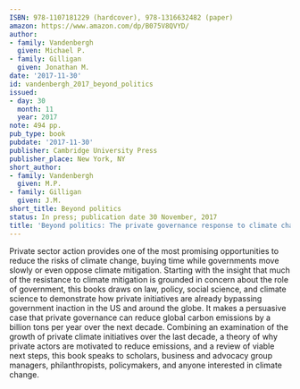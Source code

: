 ```yaml
---
ISBN: 978-1107181229 (hardcover), 978-1316632482 (paper)
amazon: https://www.amazon.com/dp/B075V8QVYD/
author:
- family: Vandenbergh
  given: Michael P.
- family: Gilligan
  given: Jonathan M.
date: '2017-11-30'
id: vandenbergh_2017_beyond_politics
issued:
- day: 30
  month: 11
  year: 2017
note: 494 pp.
pub_type: book
pubdate: '2017-11-30'
publisher: Cambridge University Press
publisher_place: New York, NY
short_author:
- family: Vandenbergh
  given: M.P.
- family: Gilligan
  given: J.M.
short_title: Beyond politics
status: In press; publication date 30 November, 2017
title: 'Beyond politics: The private governance response to climate change'
---
```

Private sector action provides one of the most promising opportunities to reduce the risks of climate change, buying time while governments move slowly or even oppose climate mitigation. Starting with the insight that much of the resistance to climate mitigation is grounded in concern about the role of government, this books draws on law, policy, social science, and climate science to demonstrate how private initiatives are already bypassing government inaction in the US and around the globe. It makes a persuasive case that private governance can reduce global carbon emissions by a billion tons per year over the next decade. Combining an examination of the growth of private climate initiatives over the last decade, a theory of why private actors are motivated to reduce emissions, and a review of viable next steps, this book speaks to scholars, business and advocacy group managers, philanthropists, policymakers, and anyone interested in climate change.
